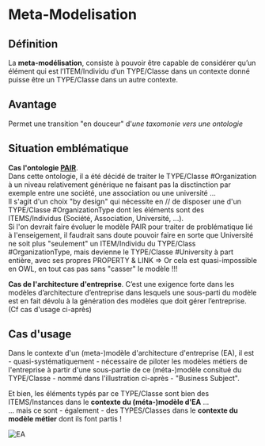 Meta-Modelisation
==

Définition
-
La __meta-modélisation__, consiste à pouvoir être capable de considérer qu’un élément qui est l’ITEM/Individu d’un TYPE/Classe dans un contexte donné puisse être un TYPE/Classe dans un autre contexte.  

Avantage
-
Permet une transition "en douceur" d'_une taxomonie vers une ontologie_

Situation emblématique
-
__Cas l'ontologie <a href="http://virtual-assembly.org/ontologies/pair/index-fr.html">PAIR</a>__.  
Dans cette ontologie, il a été décidé de traiter le TYPE/Classe #Organization à un niveau relativement générique ne faisant pas la disctinction par exemple entre une société, une association ou une université ...  
Il s'agit d'un choix "by design" qui nécessite en // de disposer une d'un TYPE/Classe #OrganizationType dont les éléments sont des ITEMS/Individus (Société, Association, Université, ...).  
Si l'on devrait faire évoluer le modèle PAIR pour traiter de problématique lié à l'enseigement, il faudrait sans doute pouvoir faire en sorte que Université ne soit plus "seulement" un ITEM/Individu du TYPE/Class #OrganizationType, mais devienne le TYPE/Classe #University à part entière, avec ses propres PROPERTY & LINK
=> Or cela est quasi-impossible en OWL, en tout cas pas sans "casser" le modèle !!!

__Cas de l'architecture d'entreprise__. 
C’est une exigence forte dans les modèles d’architecture d’entreprise dans lesquels une sous-parti du modèle est en fait dévolu à la génération des modèles que doit gérer l’entreprise. (Cf cas d'usage ci-après)

Cas d'usage
-
Dans le contexte d'un (meta-)modèle d'architecture d'entreprise (EA), il est - quasi-systématiquement - nécessaire de piloter les modèles métiers de l'entreprise à partir d'une sous-partie de ce (méta-)modèle consitué du TYPE/Classe - nommé dans l'illustration ci-après - "Business Subject".

Et bien, les éléments typés par ce TYPE/Classe sont bien des ITEMS/Instances dans le __contexte du (méta-)modèle d'EA__ ...   
... mais ce sont - également - des TYPES/Classes dans le __contexte du modèle métier__ dont ils font partis !

![EA](https://github.com/iPlumb3r/KeQuarks/blob/master/images/Meta-Modeling_EA.png)

